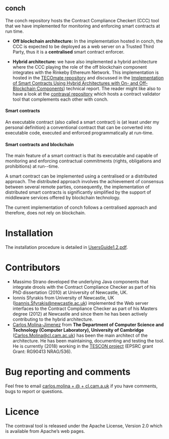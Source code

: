 ## conch
The conch repository hosts the Contract Compliance 
Checkert (CCC) tool that we have implemented for monitoring
and enforcing smart contracts at run time.

* **Off blockchain architecture:** In the implementation
  hosted in conch, the CCC is expected to be deployed as 
  a web server
  on a Trusted Third Party, thus it is a **centralised**
  smart contract enforcer.

* **Hybrid architecture:** we have also implemented a hybrid
  architecture where the CCC playing the role of the
  off blockchain component integrates with the
  Rinkeby Ethereum Network. This implementation is
  hosted in the [TECOmate repository](https://github.com/carlos-molina/TECOmate)
  and discussed in the
  [Implementation of Smart Contracts Using Hybrid Architectures with 
   On- and Off-Blockchain Components](https://arxiv.org/pdf/1808.00093.pdf 
  "implementation paper")) technical report. The reader might
  like also to have a look at the 
  [contraval repository](https://github.com/carlos-molina/contraval)
  which hosts a contract validator tool that complements each other
  with conch.
     

#### Smart contracts
An executable contract (also called a smart contract) 
is (at least under my personal definition) a conventional 
contract that can be converted into executable code, 
executed and enforced programmatically at run-time.

#### Smart contracts and blockchain
The main feature of a smart contract is that its
executable and capable of monitoring and enforcing 
contractual commitments (rights, obligations and
prohibitions) at run--time. 

A smart contract can be implemented
using a centralised or a distributed approach. The
distributed approach involves the achievement of
consensus between several remote parties,
consequently, the implementation of
distributed smart contracts is significantly
simplified by the support of 
middleware services offered by blockchain 
technology.

The current implementation of conch follows a 
centralised approach and therefore, does not
rely on blockchain.


# Installation
The installation procedure is detailed 
in [UsersGuide1.2.pdf](UsersGuide1.2.pdf).


# Contributors

*  Massimo Strano developed the underlying Java components
   that integrate drools with the Contract Compliance
   Checker as part of his PhD dissertation (2010) at University
   of Newcastle, UK.
*  Ionnis Sfyrakis from University of Newcastle, UK
   (Ioannis.Sfyrakis@newcastle.ac.uk) implemented
   the Web server interfaces to the Contract Compliance
   Checker as part of his Masters degree (2012) at
   Newcastle and since them he has been actively
   contributing to the hybrid architecture.
*  [Carlos Molina-Jimenez](https://www.cl.cam.ac.uk/~cm770/ "MyWebPage")
   from **The Department of
   Computer Science and Technology (Computer Laboratory),
   University of Cambridge**
   (Carlos.Molina@cl.cam.ac.uk) has been the main
   architect of the architecture.
   He has been maintaining, documenting and testing the tool.
   He is currently (2018) working in the
   [TESCON project](https://www.cl.cam.ac.uk/~cm770/tescon/tescon.html
   "TESCON webpage") (EPSRC grant Grant: RG90413 NRAG/536).



# Bug reporting and comments

Feel free to email
[carlos.molina + @ + cl.cam.a.uk](mailto:carlos.molina@cl.cam.ac.uk)
if you have comments, bugs to report or questions.


# Licence
The contraval tool is released under the Apache License,
Version 2.0 which is available from Apache’s web pages.

